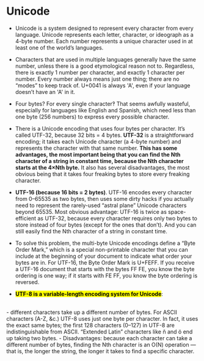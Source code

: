 # Unicode

- Unicode is a system designed to represent every character from every language. Unicode represents each letter, character, or ideograph as a 4-byte number. Each number represents a unique character used in at least one of the world’s languages.

- Characters that are used in multiple languages generally have the same number, unless there is a good etymological reason not to. Regardless, there is exactly 1 number per character, and exactly 1 character per number. Every number always means just one thing; there are no “modes” to keep track of. U+0041 is always 'A', even if your language doesn’t have an 'A' in it.

- Four bytes? For every single character‽ That seems awfully wasteful, especially for languages like English and Spanish, which need less than one byte (256 numbers) to express every possible character.

- There is a Unicode encoding that uses four bytes per character. It’s called UTF-32, because 32 bits = 4 bytes. **UTF-32** is a straightforward encoding; it takes each Unicode character (a 4-byte number) and represents the character with that same number. **This has some advantages, the most important being that you can find the Nth character of a string in constant time, because the Nth character starts at the 4×Nth byte.** It also has several disadvantages, the most obvious being that it takes four freaking bytes to store every freaking character.

- **UTF-16 (because 16 bits = 2 bytes)**. UTF-16 encodes every character from 0–65535 as two bytes, then uses some dirty hacks if you actually need to represent the rarely-used “astral plane” Unicode characters beyond 65535. Most obvious advantage: UTF-16 is twice as space-efficient as UTF-32, because every character requires only two bytes to store instead of four bytes (except for the ones that don’t). And you can still easily find the Nth character of a string in constant time.

- To solve this problem, the multi-byte Unicode encodings define a “Byte Order Mark,” which is a special non-printable character that you can include at the beginning of your document to indicate what order your bytes are in. For UTF-16, the Byte Order Mark is U+FEFF. If you receive a UTF-16 document that starts with the bytes FF FE, you know the byte ordering is one way; if it starts with FE FF, you know the byte ordering is reversed.

- **<mark>UTF-8 is a variable-length encoding system for Unicode</mark>**:
</br>
    - different characters take up a different number of bytes. For ASCII characters (A-Z, &c.) UTF-8 uses just one byte per character. In fact, it uses the exact same bytes; the first 128 characters (0–127) in UTF-8 are indistinguishable from ASCII. “Extended Latin” characters like ñ and ö end up taking two bytes.
    - Disadvantages: because each character can take a different number of bytes, finding the Nth character is an O(N) operation — that is, the longer the string, the longer it takes to find a specific character.
